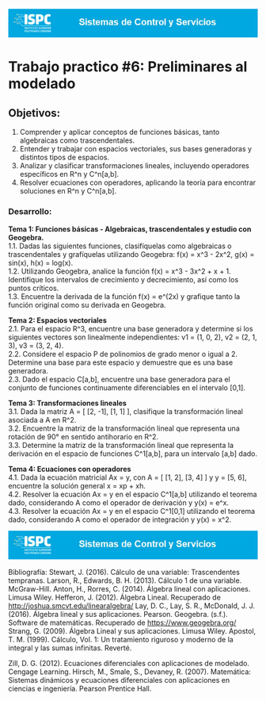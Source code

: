 ![banner](/assets/sistemadecontrol.png)


# Trabajo practico #6: Preliminares al modelado

## Objetivos:  
1. Comprender y aplicar conceptos de funciones básicas, tanto algebraicas
como trascendentales.  
2. Entender y trabajar con espacios vectoriales, sus bases generadoras y
distintos tipos de espacios.  
3. Analizar y clasificar transformaciones lineales, incluyendo operadores
específicos en R^n y C^n[a,b].  
4. Resolver ecuaciones con operadores, aplicando la teoría para encontrar
soluciones en R^n y C^n[a,b].  

### Desarrollo:  
**Tema 1: Funciones básicas - Algebraicas, trascendentales y estudio con Geogebra.**  
1.1. Dadas las siguientes funciones, clasifíquelas como algebraicas o
trascendentales y grafíquelas utilizando Geogebra: f(x) = x^3 - 2x^2, g(x) = sin(x),
h(x) = log(x).  
1.2. Utilizando Geogebra, analice la función f(x) = x^3 - 3x^2 + x + 1. Identifique los
intervalos de crecimiento y decrecimiento, así como los puntos críticos.  
1.3. Encuentre la derivada de la función f(x) = e^(2x) y grafique tanto la función
original como su derivada en Geogebra.

**Tema 2: Espacios vectoriales**  
2.1. Para el espacio R^3, encuentre una base generadora y determine si los
siguientes vectores son linealmente independientes: v1 = (1, 0, 2), v2 = (2, 1, 3),
v3 = (3, 2, 4).  
2.2. Considere el espacio P de polinomios de grado menor o igual a 2. Determine
una base para este espacio y demuestre que es una base generadora.  
2.3. Dado el espacio C[a,b], encuentre una base generadora para el conjunto de
funciones continuamente diferenciables en el intervalo [0,1].  

**Tema 3: Transformaciones lineales**  
3.1. Dada la matriz A = [ [2, -1], [1, 1] ], clasifique la transformación lineal asociada
a A en R^2.  
3.2. Encuentre la matriz de la transformación lineal que representa una rotación de
90° en sentido antihorario en R^2.  
3.3. Determine la matriz de la transformación lineal que representa la derivación
en el espacio de funciones C^1[a,b], para un intervalo [a,b] dado.  

**Tema 4: Ecuaciones con operadores**  
4.1. Dada la ecuación matricial Ax = y, con A = [ [1, 2], [3, 4] ] y y = [5, 6],
encuentre la solución general x = xp + xh.  
4.2. Resolver la ecuación Ax = y en el espacio C^1[a,b] utilizando el teorema dado,
considerando A como el operador de derivación y y(x) = e^x.  
4.3. Resolver la ecuación Ax = y en el espacio C^1[0,1] utilizando el teorema dado,
considerando A como el operador de integración y y(x) = x^2.  


![banner](/assets/sistemadecontrol.png)


Bibliografía:
Stewart, J. (2016). Cálculo de una variable: Trascendentes tempranas.
Larson, R., Edwards, B. H. (2013). Cálculo 1 de una variable. McGraw-Hill.
Anton, H., Rorres, C. (2014). Álgebra lineal con aplicaciones. Limusa Wiley.
Hefferon, J. (2012). Álgebra Lineal. Recuperado de
http://joshua.smcvt.edu/linearalgebra/
Lay, D. C., Lay, S. R., McDonald, J. J. (2016). Álgebra lineal y sus aplicaciones.
Pearson.
Geogebra. (s.f.). Software de matemáticas. Recuperado de
https://www.geogebra.org/
Strang, G. (2009). Álgebra Lineal y sus aplicaciones. Limusa Wiley.
Apostol, T. M. (1999). Cálculo, Vol. 1: Un tratamiento riguroso y moderno de la
integral y las sumas infinitas. Reverté.

Zill, D. G. (2012). Ecuaciones diferenciales con aplicaciones de modelado.
Cengage Learning.
Hirsch, M., Smale, S., Devaney, R. (2007). Matemática: Sistemas dinámicos y
ecuaciones diferenciales con aplicaciones en ciencias e ingeniería. Pearson
Prentice Hall.
